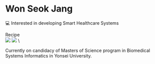 # Won Seok Jang 
💻 Interested in developing Smart Healthcare Systems

Recipe
\
<img src="http://img.shields.io/badge/Python-3766AB?style=flat-square&logo=Python&logoColor=white">
<img src="https://img.shields.io/badge/r-%23276DC3.svg?style=for-the-badge&logo=r&logoColor=white">
\

Currently on candidacy of Masters of Science program in Biomedical Systems Informatics in Yonsei University.
